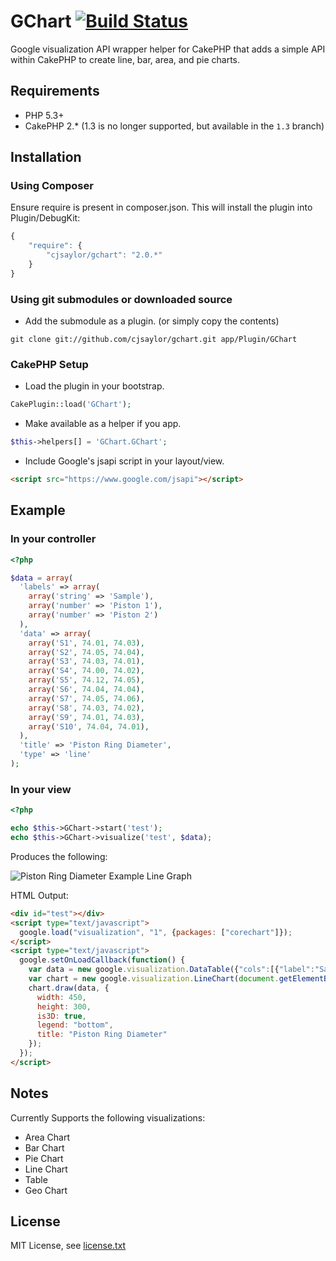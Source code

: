 # GChart [![Build Status](https://travis-ci.org/cjsaylor/gchart.png)](https://travis-ci.org/cjsaylor/gchart)

Google visualization API wrapper helper for CakePHP that adds a simple API within CakePHP to create line, bar, area, and pie charts.

## Requirements

* PHP 5.3+
* CakePHP 2.* (1.3 is no longer supported, but available in the `1.3` branch)

## Installation

### Using Composer

Ensure require is present in composer.json. This will install the plugin into Plugin/DebugKit:

```javascript
{
    "require": {
        "cjsaylor/gchart": "2.0.*"
    }
}
```

### Using git submodules or downloaded source

* Add the submodule as a plugin. (or simply copy the contents)

`git clone git://github.com/cjsaylor/gchart.git app/Plugin/GChart`

### CakePHP Setup

* Load the plugin in your bootstrap.

```php
CakePlugin::load('GChart');
```

* Make available as a helper if you app.

```php
$this->helpers[] = 'GChart.GChart';
```

* Include Google's jsapi script in your layout/view.

```html
<script src="https://www.google.com/jsapi"></script>
```

## Example

### In your controller

```php
<?php

$data = array(
  'labels' => array(
    array('string' => 'Sample'),
    array('number' => 'Piston 1'),
    array('number' => 'Piston 2')
  ),
  'data' => array(
    array('S1', 74.01, 74.03),
    array('S2', 74.05, 74.04),
    array('S3', 74.03, 74.01),
    array('S4', 74.00, 74.02),
    array('S5', 74.12, 74.05),
    array('S6', 74.04, 74.04),
    array('S7', 74.05, 74.06),
    array('S8', 74.03, 74.02),
    array('S9', 74.01, 74.03),
    array('S10', 74.04, 74.01),
  ),
  'title' => 'Piston Ring Diameter',
  'type' => 'line'
);
```

### In your view

```php
<?php

echo $this->GChart->start('test');
echo $this->GChart->visualize('test', $data);
```

Produces the following:

![Piston Ring Diameter Example Line Graph](http://assets.chris-saylor.com/img/g_chart_example1.png "Line Chart Example")

HTML Output:

```html
<div id="test"></div>
<script type="text/javascript">
  google.load("visualization", "1", {packages: ["corechart"]});
</script>
<script type="text/javascript">
  google.setOnLoadCallback(function() {
    var data = new google.visualization.DataTable({"cols":[{"label":"Sample","type":"string"},{"label":"Piston 1","type":"number"},{"label":"Piston 2","type":"number"}],"rows":[{"c":[{"v":"S1"},{"v":74.01},{"v":74.03}]},{"c":[{"v":"S2"},{"v":74.05},{"v":74.04}]},{"c":[{"v":"S3"},{"v":74.03},{"v":74.01}]},{"c":[{"v":"S4"},{"v":74},{"v":74.02}]},{"c":[{"v":"S5"},{"v":74.12},{"v":74.05}]},{"c":[{"v":"S6"},{"v":74.04},{"v":74.04}]},{"c":[{"v":"S7"},{"v":74.05},{"v":74.06}]},{"c":[{"v":"S8"},{"v":74.03},{"v":74.02}]},{"c":[{"v":"S9"},{"v":74.01},{"v":74.03}]},{"c":[{"v":"S10"},{"v":74.04},{"v":74.01}]}]});
    var chart = new google.visualization.LineChart(document.getElementById("test"));
    chart.draw(data, {
      width: 450,
      height: 300,
      is3D: true,
      legend: "bottom",
      title: "Piston Ring Diameter"
    });
  });
</script>
```

## Notes

Currently Supports the following visualizations:

- Area Chart
- Bar Chart
- Pie Chart
- Line Chart
- Table
- Geo Chart

## License

MIT License, see [license.txt](license.txt)

